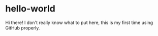 # hello-world

Hi there! I don't really know what to put here, this is my first time using GitHub properly.
